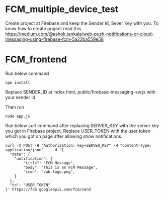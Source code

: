 
# FCM_multiple_device_test

Create project at Firebase and keep the Sender Id, Sever Key with you. To know how to create project read this https://medium.com/@ashok.tankala/web-push-notifications-or-cloud-messaging-using-firebase-fcm-5a22ba559e58

# FCM_frontend

Run below command
```
npm install
```

Replace SENDER_ID at index.html, public/firebase-messaging-sw.js with your sender id.

Then run
```
node app.js
```

Run below curl command after replacing SERVER_KEY with the server key you got in Firebase project, Replace USER_TOKEN with the user token which you got on page after allowing show notifications.
```
curl -X POST -H "Authorization: key=SERVER_KEY" -H "Content-Type: application/json"    -d '{
  "data": {
    "notification": {
        "title": "FCM Message",
        "body": "This is an FCM Message",
        "icon": "/ab-logo.png",
    }
  },
  "to": "USER_TOKEN"
}' https://fcm.googleapis.com/fcm/send
```
